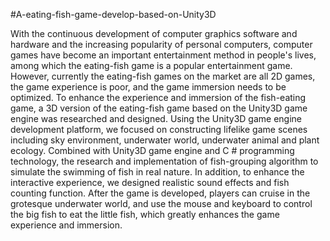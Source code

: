 #A-eating-fish-game-develop-based-on-Unity3D

With the continuous development of computer graphics software and hardware and the increasing popularity of personal computers, computer games have become an important entertainment method in people's lives, among which the eating-fish game is a popular entertainment game. However, currently the eating-fish games on the market are all 2D games, the game experience is poor, and the game immersion needs to be optimized. To enhance the experience and immersion of the fish-eating game, a 3D version of the eating-fish game based on the Unity3D game engine was researched and designed. Using the Unity3D game engine development platform, we focused on constructing lifelike game scenes including sky environment, underwater world, underwater animal and plant ecology. Combined with Unity3D game engine and C # programming technology, the research and implementation of fish-grouping algorithm to simulate the swimming of fish in real nature. In addition, to enhance the interactive experience, we designed realistic sound effects and fish counting function. After the game is developed, players can cruise in the grotesque underwater world, and use the mouse and keyboard to control the big fish to eat the little fish, which greatly  enhances the game experience and immersion.
